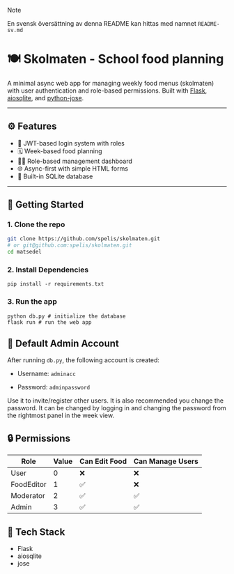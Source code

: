 > [!NOTE]
> En svensk översättning av denna README kan hittas med namnet `README-sv.md`

# 🍽️ Skolmaten - School food planning

A minimal async web app for managing weekly food menus (skolmaten) with user authentication and role-based permissions. Built with [Flask](https://flask.palletsprojects.com/), [aiosqlite](https://github.com/omnilib/aiosqlite), and [python-jose](https://github.com/mpdavis/python-jose).

---

## ⚙️ Features

- 🔐 JWT-based login system with roles
- 🗓️ Week-based food planning
- 🧑‍💼 Role-based management dashboard
- 🌐 Async-first with simple HTML forms
- 🍞 Built-in SQLite database

---

## 🚀 Getting Started

### 1. Clone the repo

```bash
git clone https://github.com/spelis/skolmaten.git
# or git@github.com:spelis/skolmaten.git
cd matsedel
```

### 2. Install Dependencies

```
pip install -r requirements.txt
```

### 3. Run the app

```
python db.py # initialize the database
flask run # run the web app
```

## 🧪 Default Admin Account

After running `db.py`, the following account is created:

* Username: `adminacc`

* Password: `adminpassword`

Use it to invite/register other users.
It is also recommended you change the password. It can be changed by logging in and changing the password from the rightmost panel in the week view.

## 🔒 Permissions

|Role      |Value|Can Edit Food|Can Manage Users|
|----------|-----|-------------|----------------|
|User      |0    |❌ |❌ |
|FoodEditor|1    |✅ |❌ |
|Moderator |2    |✅ |✅ |
|Admin     |3    |✅ |✅ |

## 🧠 Tech Stack
* Flask
* aiosqlite
* jose
